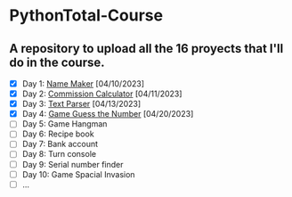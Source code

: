 # PythonTotal-Course
A repository to upload all the 16 proyects that I'll do in the course.
---
- [x] Day 1: [Name Maker](https://github.com/RoderickGamer/PythonTotal-Course/tree/main/Day1)                   [04/10/2023]
- [x] Day 2: [Commission Calculator](https://github.com/RoderickGamer/PythonTotal-Course/tree/main/Día%202)     [04/11/2023]
- [x] Day 3: [Text Parser](https://github.com/RoderickGamer/PythonTotal-Course/tree/main/Día%203)               [04/13/2023]
- [x] Day 4: [Game Guess the Number](https://github.com/RoderickGamer/PythonTotal-Course/tree/main/Día%204)     [04/20/2023]
- [ ] Day 5: Game Hangman
- [ ] Day 6: Recipe book
- [ ] Day 7: Bank account
- [ ] Day 8: Turn console
- [ ] Day 9: Serial number finder
- [ ] Day 10: Game Spacial Invasion
- [ ] ...
